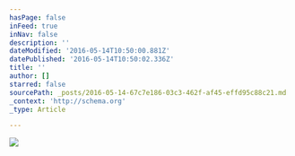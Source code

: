 ```yaml
---
hasPage: false
inFeed: true
inNav: false
description: ''
dateModified: '2016-05-14T10:50:00.881Z'
datePublished: '2016-05-14T10:50:02.336Z'
title: ''
author: []
starred: false
sourcePath: _posts/2016-05-14-67c7e186-03c3-462f-af45-effd95c88c21.md
_context: 'http://schema.org'
_type: Article

---
```

![](https://the-grid-user-content.s3-us-west-2.amazonaws.com/ddceb093-b7a4-46e7-b446-cb5a0f78d099.jpg)